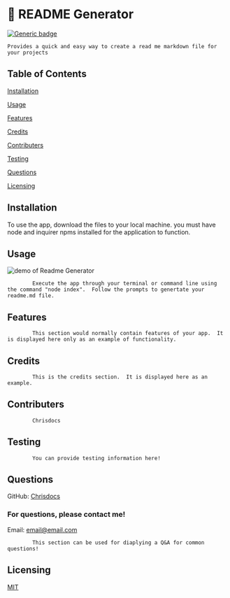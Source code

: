 
# 📘 README Generator
[![Generic badge](https://img.shields.io/badge/License-MIT-green)](https://shields.io/)
    
    Provides a quick and easy way to create a read me markdown file for your projects

  
  ## Table of Contents
  [Installation](#installation)

  [Usage](#usage)

  [Features](#features)

  [Credits](#credits)

  [Contributers](#contributers)

  [Testing](#testing)

  [Questions](#questions)

  [Licensing](#licensing)

  
  
  ## Installation

  To use the app, download the files to your local machine.  you must have node and inquirer npms installed for the application to function.
    
  
  ## Usage
  ![demo of Readme Generator](./assets/demo.gif)

            Execute the app through your terminal or command line using the command "node index".  Follow the prompts to genertate your readme.md file.
    
  
  ## Features

            This section would normally contain features of your app.  It is displayed here only as an example of functionality.
    
  
  ## Credits
    
            This is the credits section.  It is displayed here as an example.
    
  
  ## Contributers
    
            Chrisdocs
    
  
  ## Testing
    
            You can provide testing information here!
    
  
  ## Questions
  GitHub: [Chrisdocs](http://github.com/Chrisdocs)
    
  
  ### For questions, please contact me!
  Email: email@email.com
    
  
            This section can be used for diaplying a Q&A for common questions!
    
  
  ## Licensing
    
  [MIT](https://google.com/search?q=MIT_license)
    
